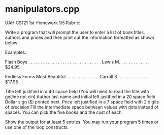 # manipulators.cpp
UAH CS121 1st Homework 1/5
Rubric:

Write a program that will prompt the user to enter a list of book titles, authors and prices and then print out the information formatted as shown below:

Examples:

Flash Boys . . . . . . . . . . . . . . . . . . . . . . . . . . . . . . Lewis M. . . . . . . . . . . . . $24.95

Endless Forms Most Beautiful . . . . . . . . . . . . . .Carroll S. . . . . . . . . . . . . $17.95
       
Title left justified in a 40 space field (You will need to read the title with getline not cin)
Author last name and initial left justified in a 20 space field
Dollar sign ($) printed next.
Price left justified in a 7 space field with 2 digits of precision
Fill the intermediate space between values with dots instead of spaces.
You can pick the five books and the cost of each. 

Show the output for at least 5 entries. You may run your program 5 times or use one of the loop constructs.
